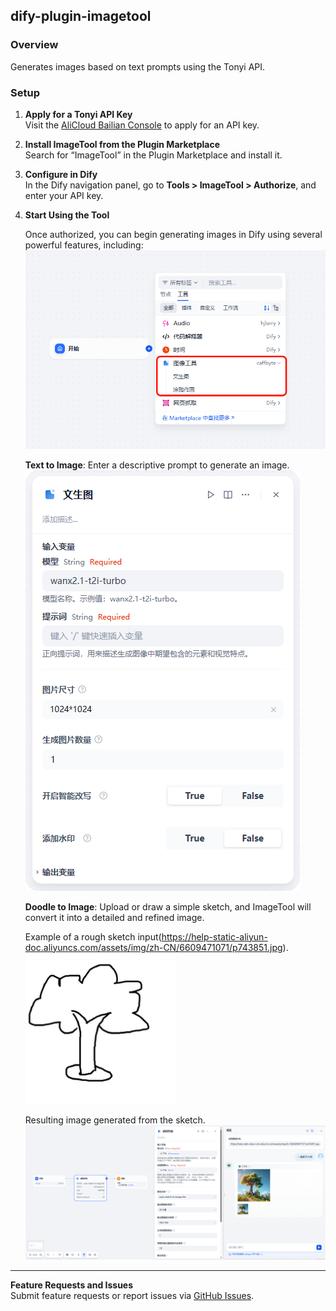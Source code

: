 ## dify-plugin-imagetool

### Overview

Generates images based on text prompts using the Tonyi API.

### Setup

1. **Apply for a Tonyi API Key**  
   Visit the [AliCloud Bailian Console](https://bailian.console.aliyun.com/?apiKey=1#/api-key) to apply for an API key.

2. **Install ImageTool from the Plugin Marketplace**  
   Search for “ImageTool” in the Plugin Marketplace and install it.

3. **Configure in Dify**  
   In the Dify navigation panel, go to **Tools > ImageTool > Authorize**, and enter your API key.

4. **Start Using the Tool**

   Once authorized, you can begin generating images in Dify using several powerful features, including:  
   ![Start Using the Tool](_assets/start-using-the-tool.png)

   **Text to Image**: Enter a descriptive prompt to generate an image.  
   ![text to image](_assets/text2image.png)

   **Doodle to Image**: Upload or draw a simple sketch, and ImageTool will convert it into a detailed and refined image.

   Example of a rough sketch input(https://help-static-aliyun-doc.aliyuncs.com/assets/img/zh-CN/6609471071/p743851.jpg).  
   ![doodle to image sketch](_assets/doodle2image-sketch.png)

   Resulting image generated from the sketch.  
   ![doodle to image](_assets/doodle2image.png)

---

**Feature Requests and Issues**  
Submit feature requests or report issues via [GitHub Issues](https://github.com/caffbyte/dify-plugin-imagetool/issues).
